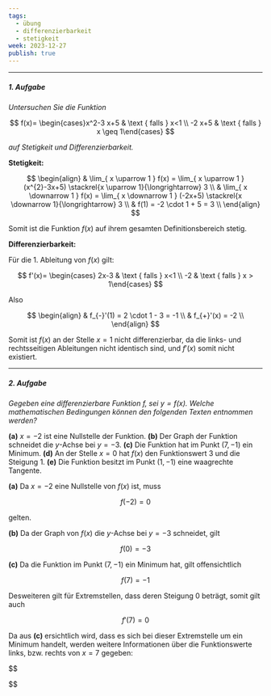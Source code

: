 ```yaml
---
tags:
  - übung
  - differenzierbarkeit
  - stetigkeit
week: 2023-12-27
publish: true
---
```

***
##### 1. Aufgabe
*Untersuchen Sie die Funktion*

$$
f(x)= \begin{cases}x^2-3 x+5 & \text { falls } x<1 \\ -2 x+5 & \text { falls } x \geq 1\end{cases}
$$

*auf Stetigkeit und Differenzierbarkeit.*

**Stetigkeit:**

$$
\begin{align}
 & \lim_{ x \uparrow 1 } f(x) = \lim_{ x \uparrow 1 } (x^{2}-3x+5) \stackrel{x \uparrow 1}{\longrightarrow} 3 \\
 & \lim_{ x \downarrow 1 } f(x) = \lim_{ x \downarrow 1 } (-2x+5) \stackrel{x \downarrow 1}{\longrightarrow} 3 \\
 & f(1) = -2 \cdot 1 + 5 = 3 \\
\end{align}
$$

Somit ist die Funktion $f(x)$ auf ihrem gesamten Definitionsbereich stetig.

**Differenzierbarkeit:**

Für die 1. Ableitung von $f(x)$ gilt:

$$
f'(x)= \begin{cases} 2x-3 & \text { falls } x<1 \\ -2 & \text { falls } x > 1\end{cases}
$$

Also

$$
\begin{align}
 & f_{-}'(1) = 2 \cdot 1 - 3 = -1 \\
 & f_{+}'(x) = -2 \\
\end{align}
$$

Somit ist $f(x)$ an der Stelle $x = 1$ nicht differenzierbar, da die links- und rechtsseitigen Ableitungen nicht identisch sind, und $f'(x)$ somit nicht existiert.

***
##### 2. Aufgabe
*Gegeben eine differenzierbare Funktion $f$, sei $y=f(x)$. Welche mathematischen Bedingungen können den folgenden Texten entnommen werden?*

**(a)** $x=-2$ ist eine Nullstelle der Funktion.
**(b)** Der Graph der Funktion schneidet die $y$-Achse bei $y=-3$.
**(c)** Die Funktion hat im Punkt $(7,-1)$ ein Minimum.
**(d)** An der Stelle $x=0$ hat $f(x)$ den Funktionswert 3 und die Steigung 1.
**(e)** Die Funktion besitzt im Punkt $(1,-1)$ eine waagrechte Tangente.

**(a)**
Da $x=-2$ eine Nullstelle von $f(x)$ ist, muss

$$
f(-2) = 0
$$

gelten.

**(b)**
Da der Graph von $f(x)$ die $y$-Achse bei $y=-3$ schneidet, gilt

$$
f(0) = -3
$$


**(c)**
Da die Funktion im Punkt $(7, -1)$ ein Minimum hat, gilt offensichtlich

$$
f(7) = -1
$$

Desweiteren gilt für Extremstellen, dass deren Steigung 0 beträgt, somit gilt auch

$$
f'(7) = 0
$$

Da aus **(c)** ersichtlich wird, dass es sich bei dieser Extremstelle um ein Minimum handelt, werden weitere Informationen über die Funktionswerte links, bzw. rechts von $x = 7$ gegeben:

$$

$$